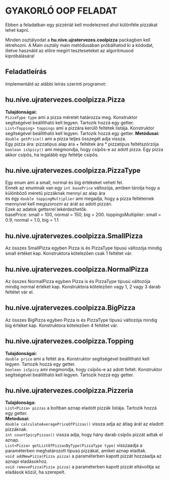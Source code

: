 # **GYAKORLÓ OOP FELADAT**

Ebben a feladatban egy pizzériát kell modelezned ahol különféle pizzákat lehet kapni.

Minden osztályodat a **hu.nive.ujratervezes.coolpizza** packagben kell létrehozni.
A Main osztály main metódusában próbálhatod ki a kódodat, illetve használd az előre megírt teszteseteket az algoritmusod kipróbálására!

## Feladatleírás

Implementáld az alábbi leírás szerinti programot:

## **hu.nive.ujratervezes.coolpizza.Pizza**
**Tulajdonságai:**  
`PizzaType type` ami a pizza méretét határozza meg. Konstruktor segítségével beállítható kell legyen. Tartozik hozzá egy getter.  
`List<Topping> toppings` ami a pizzára kerülő feltétek listája. Konstruktor segítségével beállítható kell legyen. Tartozik hozzá egy getter.
**Metódusai:**  
`double getPrice()` ami a pizza teljes összegét adja vissza.  
Egy pizza ára: pizzatípus alap ára + feltétek ára * pizzatípus feltétszórzója  
`boolean isSpicy()` ami megmondja, hogy csípős-e az adott pizza. Egy pizza akkor csípős, ha legalább egy feltétje csípős.
## **hu.nive.ujratervezes.coolpizza.PizzaType**
Egy enum ami a small, normal és big értékeket veheti fel.  
Ennek az enumnak van egy `int basePrice` változója, amiben tárolja hogy a különböző méretű pizzáknak mennyi az alap ára  
és egy `double toppingMultiplier` ami megadja, hogy a pizza feltéteinek mennyivel kell megszorozni az árát az adott pizzán.  
Ezek az adatok getterrel lekérdezhetők.  
basePrice: small = 100, normal = 150, big = 200. toppingsMultiplier: small = 0.9, normal = 1.0, big = 1.1
## **hu.nive.ujratervezes.coolpizza.SmallPizza**
Az összes SmallPizza egyben Pizza is és PizzaType típusú változója mindig small értéket kap. Konstruktora kötelezően csak 1 feltétet vár.
## **hu.nive.ujratervezes.coolpizza.NormalPizza**
Az összes NormalPizza egyben Pizza is és PizzaType típusú változója mindig normal értéket kap. Konstruktora kötelezően vagy 1, 2 vagy 3 darab feltétet vár el.
## **hu.nive.ujratervezes.coolpizza.BigPizza**
Az összes BigPizza egyben Pizza is és PizzaType típusú változója mindig big értéket kap. Konstruktora kötelezően 4 feltétet vár.
## **hu.nive.ujratervezes.coolpizza.Topping**
**Tulajdonságai:**  
`double price` ami a feltét ára. Konstruktor segítségével beállítható kell legyen. Tartozik hozzá egy getter.  
`boolean isSpicy` ami megmondja, hogy csípős-e az adott feltét. Konstruktor segítségével beállítható kell legyen. Tartozik hozzá egy getter.
## **hu.nive.ujratervezes.coolpizza.Pizzeria**
**Tulajdonsága:**  
`List<Pizza> pizzas` a boltban aznap eladott pizzák listája. Tartozik hozzá egy getter.  
**Metodusai:**  
`double calculateAveragePriceOfPizzas()` vissza adja az átlag árát az eladott pizzáknak.  
`int countSpicyPizzas()` vissza adja, hogy hány darab csípős pizzát adtak el aznap.  
`List<Pizza> getListOfPizzasByType(PizzaType type)` visszaadja a  paraméterben meghatározott típusú pizzákat, amiket aznap eladtak.  
`void addNewPizza(Pizza pizza)` a paraméterben kapott pizzát hozzáadja az aznapi eladásokhoz.  
`void removePizza(Pizza pizza)` a paraméterben kapott pizzát eltávolítja az eladások közül, ha szerepelt.
